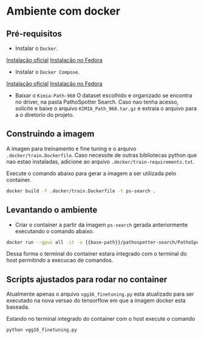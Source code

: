 # Ambiente com docker

## Pré-requisitos
* Instalar o `Docker`.

[Instalação oficial](https://docs.docker.com/get-docker/)
[Instalação no Fedora](https://computingforgeeks.com/how-to-install-docker-on-fedora/)

* Instalar o `Docker Compose`.

[Instalação oficial](https://docs.docker.com/compose/install/)
[Instalação no Fedora](https://computingforgeeks.com/install-and-use-docker-compose-on-fedora/)

* Baixar o `Kimia-Path-960`
O dataset escolhido e organizado se encontra no driver, na pasta PathoSpotter Search. Caso nao tenha acesso, solicite e baixe o arquivo `KIMIA_Path_960.tar.gz` e extraia o arquivo para a o diretorio do projeto.

## Construindo a imagem
A imagen para treinamento e fine tuning e o arquivo `.docker/train.Dockerfile`. Caso necessite de outras bibliotecas python que nao estao instaladas, adicione ao arquivo `.docker/train-requirements.txt`.

Execute o comando abaixo para gerar a imagem a ser utilizada pelo container.

``` bash
docker build -f .docker/train.Dockerfile -t ps-search .
```

## Levantando o ambiente
* Criar o container a partir da imagem `ps-search` gerada anteriormente executando o comando abaixo.

``` bash
docker run --gpus all -it -v {{base-path}}/pathospotter-search/PathoSpotter-Search-dev:/usr/src/app -w /usr/src/app ps-search bash
```

Dessa forma o terminal do container estara integrado com o terminal do host permitindo a execucao de comandos.

## Scripts ajustados para rodar no container
Atualmente apenas o arquivo `vgg16_finetuning.py` esta atualizado para ser executado na nova versao do tensorflow em que a imagem docker esta baseada.

Estando no terminal integrado do container com o host execute o comando
``` bash
python vgg16_finetuning.py
```